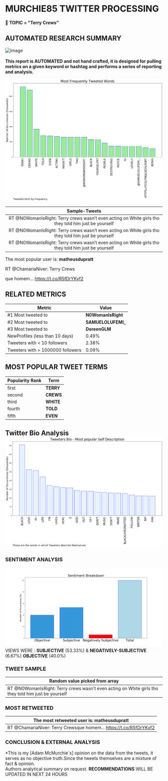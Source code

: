# MURCHIE85 TWITTER PROCESSING 
&#x1F34E; **TOPIC = "Terry Crews"**

## AUTOMATED RESEARCH SUMMARY

![image](https://marketingplatform.google.com/about/static/images/gmp/analytics-smb-benefit.jpg)
<br></br>
<b> This report is AUTOMATED and not hand crafted, it is designed for pulling metrics on a given keyword or hashtag and performs a series of reporting and analysis.</b>



![image](TWEETS.png)



|                **Sample-Tweets**        |
| :-------------: |
| RT @N0WomanIsRight: Terry crews wasn’t even acting on White girls tho they told him just be yourself |
| RT @N0WomanIsRight: Terry crews wasn’t even acting on White girls tho they told him just be yourself |
| RT @N0WomanIsRight: Terry crews wasn’t even acting on White girls tho they told him just be yourself |

The most popular user is: **matheusdupratt**
<div class="alert alert-block alert-danger"> RT @ChamariaNiver: Terry Crews

que homem... https://t.co/R5fDrYKyf2</div>

## RELATED METRICS<br>
| Metric | Value |
| ------------- | ------------- |
| #1 Most tweeted to  | **N0WomanIsRight** |
| #2 Most tweeted to  | **SAMUELOLUFEMI_** |
| #3 Most tweeted to  | **DoreenGLM** |
| NewProfiles (less than 10 days) | 0.49%  |
| Tweeters with < 10 followers  | 2.38%|
| Tweeters with > 1000000 followers  | 0.09%  |



## MOST POPULAR TWEET TERMS 


| Popularity Rank  | Term |
| ------------- | ------------- |
| first  | **TERRY**  |
| second  | **CREWS**  |
| third  | **WHITE** |
| fourth  | **TOLD**  |
| fifth  | **EVEN**  |


## Twitter Bio Analysis![image](BIO.png)
### SENTIMENT ANALYSIS
![image](sentiment.png)
VIEWS WERE : **SUBJECTIVE**  (53.33%) & **NEGATIVELY-SUBJECTIVE** (6.67%) **OBJECTIVE** (40.0%)

### TWEET SAMPLE 
| Random value picked from array |
| ------------- |
|RT @N0WomanIsRight: Terry crews wasn’t even acting on White girls tho they told him just be yourself |

### MOST RETWEETED 

| The most retweeted user is: **matheusdupratt**  |
| ------------- |
| RT @ChamariaNiver: Terry Crewsque homem... https://t.co/R5fDrYKyf2 |

### CONCLUSION & EXTERNAL ANALYSIS

*This is my [Adam McMurchie`s] opinion on the data from the tweets, it serves as no objective truth.Since the tweets themselves are a mixture of fact & opinion.<br>
Authors analytical summary on request.
**RECOMMENDATIONS** WILL BE UPDATED IN NEXT  24 HOURS <br>